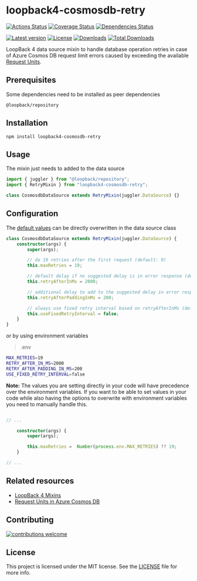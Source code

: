 # loopback4-cosmosdb-retry

[![Actions Status][build-badge]][actions]
[![Coverage Status][coveralls-badge]][coveralls]
[![Dependencies Status][dependencies-badge]][dependencies]

[![Latest version][npm-version-badge]][npm-package]
[![License][license-badge]][license]
[![Downloads][npm-downloads-badge]][npm-package]
[![Total Downloads][npm-total-downloads-badge]][npm-package]

LoopBack 4 data source mixin to handle database operation retries in case of Azure Cosmos DB request
limit errors caused by exceeding the available [Request Units][request-units].

## Prerequisites

Some dependencies need to be installed as peer dependencies

```shell
@loopback/repository
```

## Installation

```shell
npm install loopback4-cosmosdb-retry
```

## Usage

The mixin just needs to added to the data source

```ts
import { juggler } from "@loopback/repository";
import { RetryMixin } from "loopback4-cosmosdb-retry";

class CosmosdbDataSource extends RetryMixin(juggler.DataSource) {}
```

## Configuration

The [default values][default-values] can be directly overwritten in the data source class

```ts
class CosmosdbDataSource extends RetryMixin(juggler.DataSource) {
    constructor(args) {
        super(args);

        // do 19 retries after the first request (default: 9)
        this.maxRetries = 19;

        // default delay if no suggested delay is in error response (default: 1000)
        this.retryAfterInMs = 2000;

        // additional delay to add to the suggested delay in error response (default: 0)
        this.retryAfterPaddingInMs = 200;

        // always use fixed retry interval based on retryAfterInMs (default: false)
        this.useFixedRetryInterval = false;
    }
}
```

or by using environment variables

> .env

```sh
MAX_RETRIES=19
RETRY_AFTER_IN_MS=2000
RETRY_AFTER_PADDING_IN_MS=200
USE_FIXED_RETRY_INTERVAL=false
```

**Note:** The values you are setting directly in your code will have precedence over the environment variables.
If you want to be able to set values in your code while also having the options to overwrite with environment variables
you need to manually handle this.

```ts

// ...

    constructor(args) {
        super(args);

        this.maxRetries =  Number(process.env.MAX_RETRIES) ?? 19;
    }

// ...

```

## Related resources

- [LoopBack 4 Mixins ][lb4-mixins]
- [Request Units in Azure Cosmos DB][request-units]

## Contributing

[![contributions welcome][contributions-welcome-badge]][issues]

## License

This project is licensed under the MIT license. See the [LICENSE](LICENSE) file for more info.

[actions]: https://github.com/nflaig/loopback4-cosmosdb-retry/actions
[license]: https://github.com/nflaig/loopback4-cosmosdb-retry/blob/master/LICENSE
[issues]: https://github.com/nflaig/loopback4-cosmosdb-retry/issues
[coveralls]: https://coveralls.io/github/nflaig/loopback4-cosmosdb-retry?branch=refs/heads/master
[dependencies]: https://david-dm.org/nflaig/loopback4-cosmosdb-retry
[npm-package]: https://www.npmjs.com/package/loopback4-cosmosdb-retry

[build-badge]: https://github.com/nflaig/loopback4-cosmosdb-retry/workflows/build/badge.svg
[coveralls-badge]: https://coveralls.io/repos/github/nflaig/loopback4-cosmosdb-retry/badge.svg?branch=refs/heads/master
[dependencies-badge]: https://david-dm.org/nflaig/loopback4-cosmosdb-retry/status.svg
[npm-version-badge]: https://img.shields.io/npm/v/loopback4-cosmosdb-retry.svg?style=flat-square
[npm-downloads-badge]: https://img.shields.io/npm/dw/loopback4-cosmosdb-retry.svg?label=Downloads&style=flat-square&color=blue
[npm-total-downloads-badge]: https://img.shields.io/npm/dt/loopback4-cosmosdb-retry.svg?label=Total%20Downloads&style=flat-square&color=blue
[license-badge]: https://img.shields.io/github/license/nflaig/loopback4-cosmosdb-retry.svg?color=blue&label=License&style=flat-square
[contributions-welcome-badge]: https://img.shields.io/badge/contributions-welcome-brightgreen.svg?style=flat

[request-units]: http://aka.ms/cosmosdb-error-429
[lb4-mixins]: https://loopback.io/doc/en/lb4/Mixin.html
[default-values]: https://github.com/nflaig/loopback4-cosmosdb-retry/blob/master/src/retry.ts#L4
